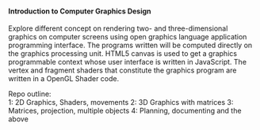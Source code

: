 #### Introduction to Computer Graphics Design

Explore different concept on rendering two- and three-dimensional graphics on
computer screens using open graphics language application programming interface.
The programs written will be computed directly on the graphics processing unit. HTML5 canvas is used to get a graphics programmable context whose user interface is written in JavaScript.
The vertex and fragment shaders that constitute the graphics program are written in a OpenGL Shader code.

Repo outline:<br>
1: 2D Graphics, Shaders, movements
2: 3D Graphics with matrices
3: Matrices, projection, multiple objects
4: Planning, documenting and the above
